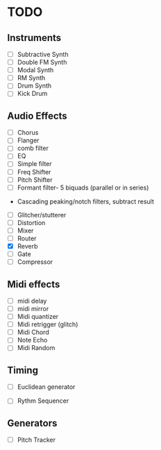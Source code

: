 # TODO

## Instruments 
- [ ] Subtractive Synth
- [ ] Double FM Synth
- [ ] Modal Synth
- [ ] RM Synth
- [ ] Drum Synth
- [ ] Kick Drum 

## Audio Effects
- [ ] Chorus
- [ ] Flanger 
- [ ] comb filter 
- [ ] EQ 
- [ ] Simple filter 
- [ ] Freq Shifter 
- [ ] Pitch Shifter 
- [ ] Formant filter- 5 biquads (parallel or in series) 
 - Cascading peaking/notch filters, subtract result 
- [ ] Glitcher/stutterer 
- [ ] Distortion
- [ ] Mixer
- [ ] Router
- [X] Reverb
- [ ] Gate
- [ ] Compressor

## Midi effects 
- [ ] midi delay 
- [ ] midi mirror 
- [ ] Midi quantizer 
- [ ] Midi retrigger (glitch) 
- [ ] Midi Chord 
- [ ] Note Echo 
- [ ] Midi Random 

## Timing
- [ ] Euclidean generator 
- [ ] Rythm Sequencer 


## Generators
- [ ] Pitch Tracker
